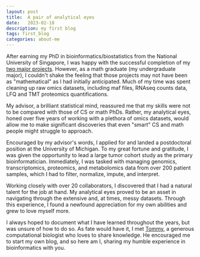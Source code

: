 ```yaml
---
layout: post
title:  A pair of analytical eyes
date:   2023-02-18 
description: my first blog
tags: first_blog
categories: about-me
---
```


After earning my PhD in bioinformatics/biostatistics from the National University of Singapore, I was happy with the successful completion of my <a href="https://scholar.google.com/citations?user=q271nRcAAAAJ&hl=en">two major projects</a>. However, as a math graduate (my undergraduate major), I couldn't shake the feeling that those projects may not have been as "mathematical" as I had initially anticipated. Much of my time was spent cleaning up raw omics datasets, including maf files, RNAseq counts data, LFQ and TMT proteomics quantifications.

My advisor, a brilliant statistical mind, reassured me that my skills were not to be compared with those of CS or math PhDs. Rather, my analytical eyes, honed over five years of working with a plethora of omics datasets, would allow me to make significant discoveries that even "smart" CS and math people might struggle to approach.

Encouraged by my advisor's words, I applied for and landed a postdoctoral position at the University of Michigan. To my great fortune and gratitude, I was given the opportunity to lead a large tumor cohort study as the primary bioinformatician. Immediately, I was tasked with managing genomics, transcriptomics, proteomics, and metabolomics data from over 200 patient samples, which I had to filter, normalize, impute, and interpret.

Working closely with over 20 collaborators, I discovered that I had a natural talent for the job at hand. My analytical eyes proved to be an asset in navigating through the extensive and, at times, messy datasets. Through this experience, I found a newfound appreciation for my own abilities and grew to love myself more.

I always hoped to document what I have learned throughout the years, but was unsure of how to do so. As fate would have it, I met <a href="https://crazyhottommy.github.io/">Tommy</a>, a generous computational biologist who loves to share knowledge. He encouraged me to start my own blog, and so here am I, sharing my humble experience in bioinformatics with you. 


